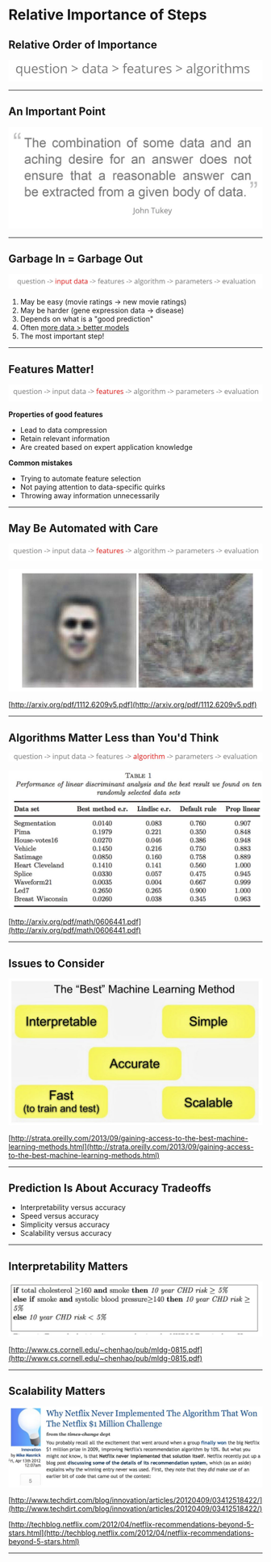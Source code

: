 # Relative Importance of Steps



## Relative Order of Importance

![](comporder1.JPG)

---

## An Important Point

![](tukey.JPG)

---

## Garbage In = Garbage Out

![](components3.JPG)

1. May be easy (movie ratings -> new movie ratings)
2. May be harder (gene expression data -> disease)
3. Depends on what is a "good prediction"
4. Often [more data > better models](https://www.youtube.com/watch?v=yvDCzhbjYWs)
5. The most important step!

---

## Features Matter!

![](components4.JPG)

**Properties of good features**

- Lead to data compression
- Retain relevant information
- Are created based on expert application knowledge

**Common mistakes**

- Trying to automate feature selection
- Not paying attention to data-specific quirks
- Throwing away information unnecessarily

---

## May Be Automated with Care

![](components4.JPG)

![](face.JPG)

[http://arxiv.org/pdf/1112.6209v5.pdf](http://arxiv.org/pdf/1112.6209v5.pdf)

---

## Algorithms Matter Less than You'd Think

![](components5.JPG)

![](table1.JPG)

[http://arxiv.org/pdf/math/0606441.pdf](http://arxiv.org/pdf/math/0606441.pdf)

---

## Issues to Consider

![](bestmethod.JPG)

[http://strata.oreilly.com/2013/09/gaining-access-to-the-best-machine-learning-methods.html](http://strata.oreilly.com/2013/09/gaining-access-to-the-best-machine-learning-methods.html)

---

## Prediction Is About Accuracy Tradeoffs

- Interpretability versus accuracy
- Speed versus accuracy
- Simplicity versus accuracy
- Scalability versus accuracy

---

## Interpretability Matters

![](cholesterol.JPG)

[http://www.cs.cornell.edu/~chenhao/pub/mldg-0815.pdf](http://www.cs.cornell.edu/~chenhao/pub/mldg-0815.pdf)

---

## Scalability Matters

![](netflixmillion.JPG)

[http://www.techdirt.com/blog/innovation/articles/20120409/03412518422/](http://www.techdirt.com/blog/innovation/articles/20120409/03412518422/)

[http://techblog.netflix.com/2012/04/netflix-recommendations-beyond-5-stars.html](http://techblog.netflix.com/2012/04/netflix-recommendations-beyond-5-stars.html)

---
